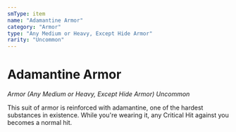 ```yaml
---
smType: item
name: "Adamantine Armor"
category: "Armor"
type: "Any Medium or Heavy, Except Hide Armor"
rarity: "Uncommon"
---
```


# Adamantine Armor
*Armor (Any Medium or Heavy, Except Hide Armor) Uncommon*

This suit of armor is reinforced with adamantine, one of the hardest substances in existence. While you're wearing it, any Critical Hit against you becomes a normal hit.
